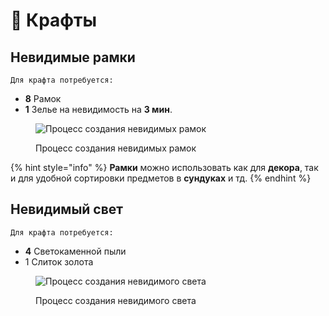 # 🧨 Крафты

## Невидимые рамки

`Для крафта потребуется:`

* **8** Рамок
* **1** Зелье на невидимость на **3 мин**.

<figure><img src="../.gitbook/assets/Ramka.gif" alt="Процесс создания невидимых рамок"><figcaption><p>Процесс создания невидимых рамок</p></figcaption></figure>

{% hint style="info" %}
**Рамки** можно использовать как для **декора**, так и для удобной сортировки предметов в **сундуках** и тд.
{% endhint %}

## Невидимый cвет

`Для крафта потребуется:`

* **4** Светокаменной пыли
* 1 Слиток золота



<figure><img src="../.gitbook/assets/ezgif.com-gif-maker (1).gif" alt="Процесс создания невидимого света"><figcaption><p>Процесс создания невидимого света</p></figcaption></figure>
